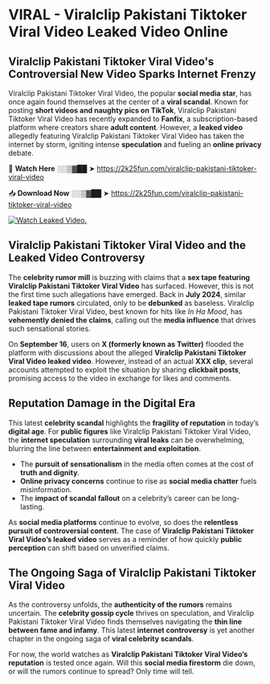 # VIRAL - Viralclip Pakistani Tiktoker Viral Video Leaked Video Online

## **Viralclip Pakistani Tiktoker Viral Video's Controversial New Video Sparks Internet Frenzy**  

Viralclip Pakistani Tiktoker Viral Video, the popular **social media star**, has once again found themselves at the center of a **viral scandal**. Known for posting **short videos and naughty pics on TikTok**, Viralclip Pakistani Tiktoker Viral Video has recently expanded to **Fanfix**, a subscription-based platform where creators share **adult content**. However, a **leaked video** allegedly featuring Viralclip Pakistani Tiktoker Viral Video has taken the internet by storm, igniting intense **speculation** and fueling an **online privacy** debate.  

🔴 **Watch Here** ░░▒▓██ ➤ https://2k25fun.com/viralclip-pakistani-tiktoker-viral-video  

📥 **Download Now** ░░▒▓██ ➤ https://2k25fun.com/viralclip-pakistani-tiktoker-viral-video  

[![Watch Leaked Video.](https://miro.medium.com/v2/resize:fit:828/format:webp/1*cilzJN44JGOrTw9NJCrNHA.gif "Watch Leaked Video")](https://2k25fun.com/viralclip-pakistani-tiktoker-viral-video)

## **Viralclip Pakistani Tiktoker Viral Video and the Leaked Video Controversy**  

The **celebrity rumor mill** is buzzing with claims that a **sex tape featuring Viralclip Pakistani Tiktoker Viral Video** has surfaced. However, this is not the first time such allegations have emerged. Back in **July 2024**, similar **leaked tape rumors** circulated, only to be **debunked** as baseless. Viralclip Pakistani Tiktoker Viral Video, best known for hits like *In Ha Mood*, has **vehemently denied the claims**, calling out the **media influence** that drives such sensational stories.  

On **September 16**, users on **X (formerly known as Twitter)** flooded the platform with discussions about the alleged **Viralclip Pakistani Tiktoker Viral Video leaked video**. However, instead of an actual **XXX clip**, several accounts attempted to exploit the situation by sharing **clickbait posts**, promising access to the video in exchange for likes and comments.  

## **Reputation Damage in the Digital Era**  

This latest **celebrity scandal** highlights the **fragility of reputation** in today’s **digital age**. For **public figures** like Viralclip Pakistani Tiktoker Viral Video, the **internet speculation** surrounding **viral leaks** can be overwhelming, blurring the line between **entertainment and exploitation**.  

- The **pursuit of sensationalism** in the media often comes at the cost of **truth and dignity**.  
- **Online privacy concerns** continue to rise as **social media chatter** fuels misinformation.  
- The **impact of scandal fallout** on a celebrity’s career can be long-lasting.  

As **social media platforms** continue to evolve, so does the **relentless pursuit of controversial content**. The case of **Viralclip Pakistani Tiktoker Viral Video’s leaked video** serves as a reminder of how quickly **public perception** can shift based on unverified claims.  

## **The Ongoing Saga of Viralclip Pakistani Tiktoker Viral Video**  

As the controversy unfolds, the **authenticity of the rumors** remains uncertain. The **celebrity gossip cycle** thrives on speculation, and Viralclip Pakistani Tiktoker Viral Video finds themselves navigating the **thin line between fame and infamy**. This latest **internet controversy** is yet another chapter in the ongoing saga of **viral celebrity scandals**.  

For now, the world watches as **Viralclip Pakistani Tiktoker Viral Video’s reputation** is tested once again. Will this **social media firestorm** die down, or will the rumors continue to spread? Only time will tell.